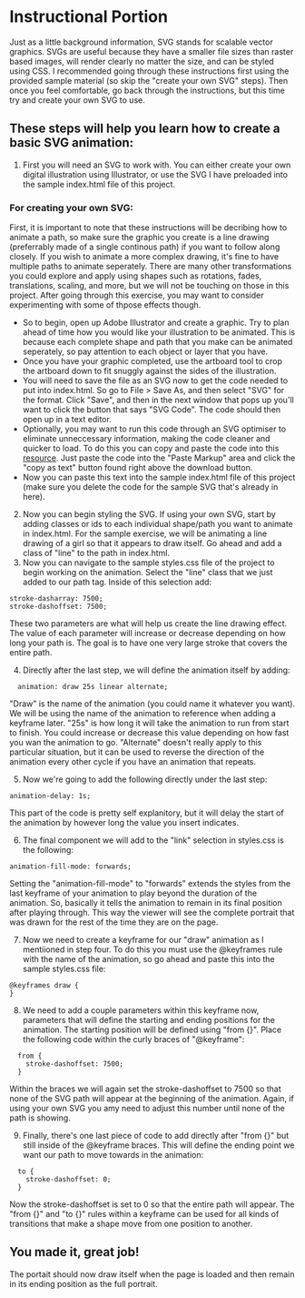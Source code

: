 # Instructional Portion

Just as a little background information, SVG stands for scalable vector graphics. SVGs are useful because they have a smaller file sizes than raster based images, will render clearly no matter the size, and can be styled using CSS. I recommended going through these instructions first using the provided sample material (so skip the "create your own SVG" steps). Then once you feel comfortable, go back through the instructions, but this time try and create your own SVG to use.

## These steps will help you learn how to create a basic SVG animation:

1. First you will need an SVG to work with. You can either create your own digital illustration using Illustrator, or use the SVG I have preloaded into the sample index.html file of this project.

### For creating your own SVG:
First, it is important to note that these instructions will be decribing how to animate a path, so make sure the graphic you create is a line drawing (preferrably made of a single continous path) if you want to follow along closely. If you wish to animate a more complex drawing, it's fine to have multiple paths to animate seperately. There are many other transformations you could explore and apply using shapes such as rotations, fades, translations, scaling, and more, but we will not be touching on those in this project. After going through this exercise, you may want to consider experimenting with some of thpose effects though.
- So to begin, open up Adobe Illustrator and create a graphic. Try to plan ahead of time how you would like your illustration to be animated. This is because each complete shape and path that you make can be animated seperately, so pay attention to each object or layer that you have. 
- Once you have your graphic completed, use the artboard tool to crop the artboard down to fit snuggly against the sides of the illustration.
- You will need to save the file as an SVG now to get the code needed to put into index.html. So go to File > Save As, and then select "SVG" for the format. Click "Save", and then in the next window that pops up you'll want to click the button that says "SVG Code". The code should then open up in a text editor.
- Optionally, you may want to run this code through an SVG optimiser to eliminate unneccessary information, making the code cleaner and quicker to load. To do this you can copy and paste the code into this [resource](https://jakearchibald.github.io/svgomg/). Just paste the code into the "Paste Markup" area and click the "copy as text" button found right above the download button.
- Now you can paste this text into the sample index.html file of this project (make sure you delete the code for the sample SVG that's already in here).

2. Now you can begin styling the SVG. If using your own SVG, start by adding classes or ids to each individual shape/path you want to animate in index.html. For the sample exercise, we will be animating a line drawing of a girl so that it appears to draw itself. Go ahead and add a class of "line" to the path in index.html.
3. Now you can navigate to the sample styles.css file of the project to begin working on the animation. Select the "line" class that we just added to our path tag. Inside of this selection add: 
```
stroke-dasharray: 7500;
stroke-dashoffset: 7500;
```
These two parameters are what will help us create the line drawing effect. The value of each parameter will increase or decrease depending on how long your path is. The goal is to have one very large stroke that covers the entire path.

4. Directly after the last step, we will define the animation itself by adding:
```
  animation: draw 25s linear alternate;
```
"Draw" is the name of the animation (you could name it whatever you want). We will be using the name of the animation to reference when adding a keyframe later. "25s" is how long it will take the animation to run from start to finish. You could increase or decrease this value depending on how fast you wan the animation to go. "Alternate" doesn't really apply to this particular situation, but it can be used to reverse the direction of the animation every other cycle if you have an animation that repeats.

5. Now we're going to add the following directly under the last step:
```
animation-delay: 1s;
```
This part of the code is pretty self explanitory, but it will delay the start of the animation by however long the value you insert indicates.

6. The final component we will add to the "link" selection in styles.css is the following:
 ```
animation-fill-mode: forwards;
```
Setting the "animation-fill-mode" to "forwards" extends the styles from the last keyframe of your animation to play beyond the duration of the animation. So, basically it tells the animation to remain in its final position after playing through. This way the viewer will see the complete portrait that was drawn for the rest of the time they are on the page.

7. Now we need to create a keyframe for our "draw" animation as I mentiioned in step four. To do this you must use the @keyframes rule with the name of the animation, so go ahead and paste this into the sample styles.css file:
```
@keyframes draw { 
}
```


8. We need to add a couple parameters within this keyframe now, parameters that will define the starting and ending positions for the animation. The starting position will be defined using "from {}". Place the following code within the curly braces of "@keyframe":
```
  from {
    stroke-dashoffset: 7500;
  }
  ```
Within the braces we will again set the stroke-dashoffset to 7500 so that none of the SVG path will appear at the beginning of the animation. Again, if using your own SVG you amy need to adjust this number until none of the path is showing.

9. Finally, there's one last piece of code to add directly after "from {}" but still inside of the @keyframe braces. This will define the ending point we want our path to move towards in the animation:
```
  to {
    stroke-dashoffset: 0;
  }
  ```
Now the stroke-dashoffset is set to 0 so that the entire path will appear. The "from {}" and "to {}" rules within a keyframe can be used for all kinds of transitions that make a shape move from one position to another.

## You made it, great job!
The portait should now draw itself when the page is loaded and then remain in its ending position as the full portrait.

